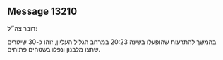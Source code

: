## Message 13210

דובר צה״ל:

בהמשך להתרעות שהופעלו בשעה 20:23 במרחב הגליל העליון, זוהו כ-30 שיגורים שחצו מלבנון ונפלו בשטחים פתוחים.

